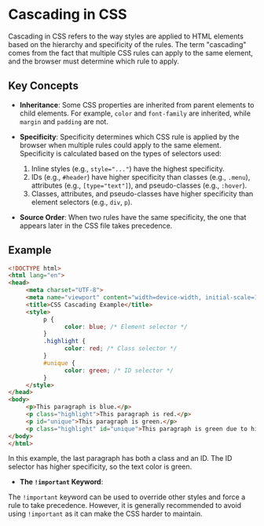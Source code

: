 # Cascading in CSS

Cascading in CSS refers to the way styles are applied to HTML elements based on the hierarchy and specificity of the rules. The term "cascading" comes from the fact that multiple CSS rules can apply to the same element, and the browser must determine which rule to apply.

## Key Concepts

- **Inheritance**: Some CSS properties are inherited from parent elements to child elements. For example, `color` and `font-family` are inherited, while `margin` and `padding` are not.

- **Specificity**: Specificity determines which CSS rule is applied by the browser when multiple rules could apply to the same element. Specificity is calculated based on the types of selectors used:
    1. Inline styles (e.g., `style="..."`) have the highest specificity.
    2. IDs (e.g., `#header`) have higher specificity than classes (e.g., `.menu`), attributes (e.g., `[type="text"]`), and pseudo-classes (e.g., `:hover`).
    3. Classes, attributes, and pseudo-classes have higher specificity than element selectors (e.g., `div`, `p`).

- **Source Order**: When two rules have the same specificity, the one that appears later in the CSS file takes precedence.

## Example

```html
<!DOCTYPE html>
<html lang="en">
<head>
     <meta charset="UTF-8">
     <meta name="viewport" content="width=device-width, initial-scale=1.0">
     <title>CSS Cascading Example</title>
     <style>
          p {
                color: blue; /* Element selector */
          }
          .highlight {
                color: red; /* Class selector */
          }
          #unique {
                color: green; /* ID selector */
          }
     </style>
</head>
<body>
     <p>This paragraph is blue.</p>
     <p class="highlight">This paragraph is red.</p>
     <p id="unique">This paragraph is green.</p>
     <p class="highlight" id="unique">This paragraph is green due to higher specificity of ID selector.</p>
</body>
</html>
```

In this example, the last paragraph has both a class and an ID. The ID selector has higher specificity, so the text color is green.

- **The `!important` Keyword**: 

The `!important` keyword can be used to override other styles and force a rule to take precedence. However, it is generally recommended to avoid using `!important` as it can make the CSS harder to maintain.
